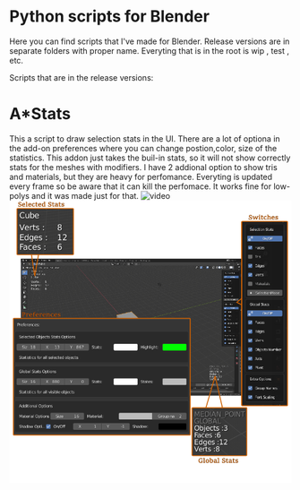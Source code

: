 Python scripts for Blender
========================== 
Here you can find scripts that I've made for Blender. Release versions are in separate folders with proper name. Everyting that is in the root is wip , test , etc.

Scripts that are in the release versions:

# A*Stats

This a script to draw selection stats in the UI. There are a lot of optiona in the add-on preferences where you can change postion,color, size of the statistics.
This addon just takes the buil-in stats, so it will not show correctly stats for the meshes with modifiers.
I have 2 addional option to show tris and materials, but they are heavy for perfomance. Everyting is updated every frame so be aware that it can kill the perfomace. It works fine for low-polys and it was made just for that.
![video](https://www.youtube.com/watch?v=6Ra_2eng3XE&t=83s)
![Astats](https://github.com/YuriyAndropov/blenderPython/blob/master/img/AStats.png)
